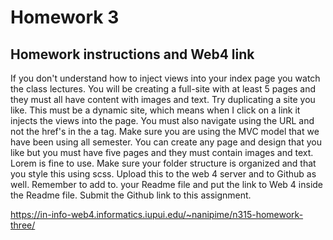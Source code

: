 # Homework 3

## Homework instructions and Web4 link

If you don't understand how to inject views into your index page you watch the class lectures. 
You will be creating a full-site with at least 5 pages and they must all have content with images and text. Try duplicating a site you like. 
This must be a dynamic site, which means when I click on a link it injects the views into the page.
You must also navigate using the URL and not the href's in the a tag. 
Make sure you are using the MVC model that we have been using all semester. 
You can create any page and design that you like but you must have five pages and they must contain images and text. Lorem is fine to use. 
Make sure your folder structure is organized and that you style this using scss.
Upload this to the web 4 server and to Github as well. Remember to add to. your Readme file and put the link to Web 4 inside the Readme file. 
Submit the Github link to this assignment. 

https://in-info-web4.informatics.iupui.edu/~nanipime/n315-homework-three/
